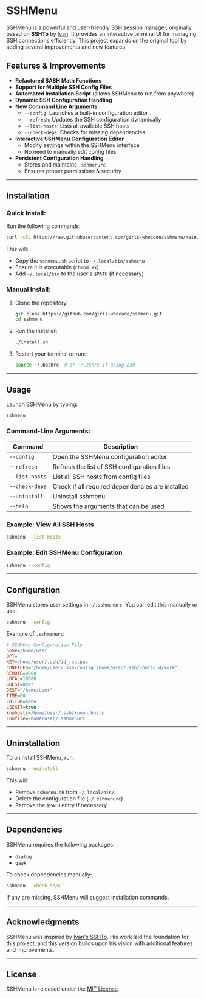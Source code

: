 # SSHMenu

SSHMenu is a powerful and user-friendly SSH session manager, originally based on **SSHTo** by [Ivan](https://github.com/vaniacer/sshto). It provides an interactive terminal UI for managing SSH connections efficiently. This project expands on the original tool by adding several improvements and new features.

## Features & Improvements

- **Refactored BASH Math Functions**
- **Support for Multiple SSH Config Files**
- **Automated Installation Script** (allows SSHMenu to run from anywhere)
- **Dynamic SSH Configuration Handling**
- **New Command Line Arguments:**
  - `--config`: Launches a built-in configuration editor
  - `--refresh`: Updates the SSH configuration dynamically
  - `--list-hosts`: Lists all available SSH hosts
  - `--check-deps`: Checks for missing dependencies
- **Interactive SSHMenu Configuration Editor**
  - Modify settings within the SSHMenu interface
  - No need to manually edit config files
- **Persistent Configuration Handling**
  - Stores and maintains `.sshmenurc`
  - Ensures proper permissions & security

---

## Installation

### **Quick Install:**
Run the following commands:
```bash
curl -sSL https://raw.githubusercontent.com/girls-whocode/sshmenu/main/install.sh | bash
```
This will:
- Copy the `sshmenu.sh` script to `~/.local/bin/sshmenu`
- Ensure it is executable (`chmod +x`)
- Add `~/.local/bin` to the user's `$PATH` (if necessary)

### **Manual Install:**
1. Clone the repository:
   ```bash
   git clone https://github.com/girls-whocode/sshmenu.git
   cd sshmenu
   ```
2. Run the installer:
   ```bash
   ./install.sh
   ```
3. Restart your terminal or run:
   ```bash
   source ~/.bashrc  # or ~/.zshrc if using Zsh
   ```

---

## Usage

Launch SSHMenu by typing:
```bash
sshmenu
```

### **Command-Line Arguments:**
| Command | Description |
|---------|-------------|
| `--config` | Open the SSHMenu configuration editor |
| `--refresh` | Refresh the list of SSH configuration files |
| `--list-hosts` | List all SSH hosts from config files |
| `--check-deps` | Check if all required dependencies are installed |
| `--uninstall` | Uninstall sshmenu |
| `--help` | Shows the arguments that can be used |

### **Example: View All SSH Hosts**
```bash
sshmenu --list-hosts
```

### **Example: Edit SSHMenu Configuration**
```bash
sshmenu --config
```

---

## Configuration

SSHMenu stores user settings in `~/.sshmenurc`. You can edit this manually or use:
```bash
sshmenu --config
```

Example of `.sshmenurc`:
```ini
# SSHMenu Configuration File
home=/home/user
OPT=
KEY=/home/user/.ssh/id_rsa.pub
CONFILES="/home/user/.ssh/config /home/user/.ssh/config.d/work"
REMOTE=8080
LOCAL=18080
GUEST=user
DEST="/home/user"
TIME=60
EDITOR=nano
LSEXIT=true
knwhosts=/home/user/.ssh/known_hosts
confile=/home/user/.sshmenurc
```

---

## Uninstallation
To uninstall SSHMenu, run:
```bash
sshmenu --uninstall
```
This will:
- Remove `sshmenu.sh` from `~/.local/bin/`
- Delete the configuration file (`~/.sshmenurc`)
- Remove the `$PATH` entry if necessary

---

## Dependencies
SSHMenu requires the following packages:
- `dialog`
- `gawk`

To check dependencies manually:
```bash
sshmenu --check-deps
```
If any are missing, SSHMenu will suggest installation commands.

---

## Acknowledgments
SSHMenu was inspired by [Ivan's SSHTo](https://github.com/vaniacer/sshto). His work laid the foundation for this project, and this version builds upon his vision with additional features and improvements.

---

## License
SSHMenu is released under the [MIT License](LICENSE).
